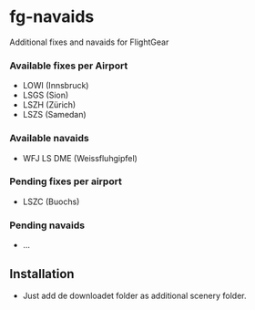 # fg-navaids
Additional fixes and navaids for FlightGear

### Available fixes per Airport
* LOWI (Innsbruck)
* LSGS (Sion)
* LSZH (Zürich)
* LSZS (Samedan)

### Available navaids
* WFJ LS DME (Weissfluhgipfel)

### Pending fixes per airport
* LSZC (Buochs)

### Pending navaids
* ...

## Installation
* Just add de downloadet folder as additional scenery folder.
